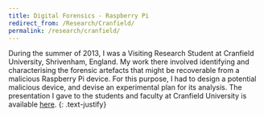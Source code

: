 ```yaml
---
title: Digital Forensics - Raspberry Pi
redirect_from: /Research/Cranfield/
permalink: /research/cranfield/
---
```


During the summer of 2013, I was a Visiting Research Student at Cranfield University, Shrivenham, England. My work there involved identifying and characterising the forensic artefacts that might be recoverable from a malicious Raspberry Pi device. For this purpose, I had to design a potential malicious device, and devise an experimental plan for its analysis. The presentation I gave to the students and faculty at Cranfield University is available <a href="/docs/cranfield.pdf" target="_blank">here</a>.
{: .text-justify}